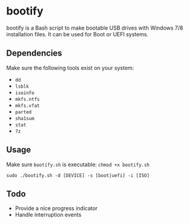 # bootify

bootify is a Bash script to make bootable USB drives with Windows 7/8 
installation files. It can be used for Boot or UEFI systems.

## Dependencies

Make sure the following tools exist on your system:

* `dd`
* `lsblk`
* `isoinfo`
* `mkfs.ntfs`
* `mkfs.vfat`
* `parted`
* `sha1sum`
* `stat`
* `7z`

## Usage

Make sure `bootify.sh` is executable: `chmod +x bootify.sh`

`sudo ./bootify.sh -d [DEVICE] -s [boot|uefi] -i [ISO]`

## Todo

* Provide a nice progress indicator
* Handle interruption events
